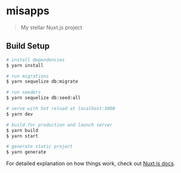 # misapps

> My stellar Nuxt.js project

## Build Setup

```bash
# install dependencies
$ yarn install

# run migrations
$ yarn sequelize db:migrate

# run seeders
$ yarn sequelize db:seed:all

# serve with hot reload at localhost:3000
$ yarn dev

# build for production and launch server
$ yarn build
$ yarn start

# generate static project
$ yarn generate
```

For detailed explanation on how things work, check out [Nuxt.js docs](https://nuxtjs.org).
